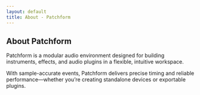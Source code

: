 ```yaml
---
layout: default
title: About - Patchform
---
```


<section id="about">
  <h2>About Patchform</h2>
  <p>
    Patchform is a modular audio environment designed for building instruments, effects, and audio plugins 
    in a flexible, intuitive workspace.
  </p>
  <p>
    With sample-accurate events, Patchform delivers precise timing and 
    reliable performance—whether you’re creating standalone devices or exportable plugins.
  </p>
</section>